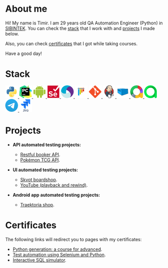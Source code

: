 # About me

Hi! My name is Timir. I am 29 years old QA Automation Engineer (Python) in [SIBINTEK](https://sibintek.ru). You can check the [stack](#stack) that I work with and [projects](#projects) I made below.

Also, you can check [certificates](#certificates) that I got while taking courses.

Have a good day!  

# Stack
<a href="https://www.python.org/">
    <img src="resources/python-original.svg" height="40" width="40" />
</a>
<a href="https://www.jetbrains.com/pycharm/">
    <img src="resources/pycharm-logo.svg" height="40" width="40" />
</a>
<a href="https://www.android.com/">
    <img src="resources/Android_robot.svg" height="40" width="40" />
</a>
<a href="https://www.selenium.dev/documentation/webdriver/">
    <img src="resources/selenium-original.svg" height="40" width="40" />
</a>
<a href="https://appium.io/">
    <img src="resources/appium.svg" height="40" width="40" />
</a>
<a href="https://docs.pytest.org/">
    <img src="resources/pytest-original.svg" height="40" width="40" />
</a>
<a href="https://git-scm.com/">
    <img src="resources/git-original.svg" height="40" width="40" />
</a>
<a href="https://www.jenkins.io/">
    <img src="resources/jenkins-original.svg" height="40" width="40" />
</a>
<a href="https://aerokube.com/selenoid/">
    <img src="resources/aerokube_logo.svg" height="40" width="40" />
</a>
<a href="https://allurereport.org/">
    <img src="resources/allure-report-logo.svg" height="40" width="40" />
</a>
<a href="https://qameta.io/">
    <img src="resources/allure-testops.svg" height="40" width="40" />
</a>
<a href="https://telegram.org/">
    <img src="resources/telegram-logo.svg" height="40" width="40" />
</a>
<a href="https://www.atlassian.com/software/jira/">
    <img src="resources/jira-original.svg" height="40" width="40" />
</a>

# Projects 
* **API automated testing projects:**
  * [Restful booker API](https://github.com/engovadzip/restful_booker_API_project).  
  * [Pokémon TCG API](https://github.com/engovadzip/pokemon_API_project).

* **UI automated testing projects:**
  * [Skvot boardshop](https://github.com/engovadzip/skvot_boardshop_UI_project).  
  * [YouTube (playback and rewind)](https://github.com/engovadzip/YouTube_UI_project).

* **Android app automated testing projects:**
  * [Traektoria shop](https://github.com/engovadzip/traektoria_android_app_test_project).

# Certificates
The following links will redirect you to pages with my certificates:
* [Python generation: a course for advanced](https://stepik.org/cert/2119207?lang=en).  
* [Test automation using Selenium and Python](https://stepik.org/cert/2199001?lang=en).  
* [Interactive SQL simulator](https://stepik.org/cert/2221617?lang=en).
